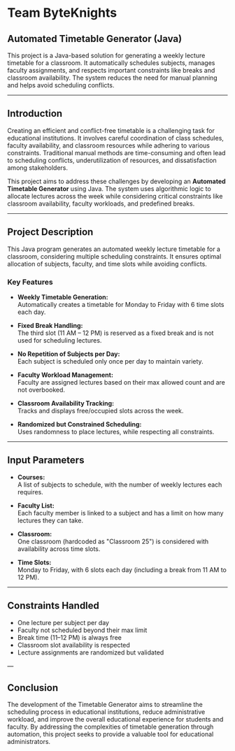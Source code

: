 # Team ByteKnights

## Automated Timetable Generator (Java)

This project is a Java-based solution for generating a weekly lecture timetable for a classroom. It automatically schedules subjects, manages faculty assignments, and respects important constraints like breaks and classroom availability. The system reduces the need for manual planning and helps avoid scheduling conflicts.

---

##  Introduction

Creating an efficient and conflict-free timetable is a challenging task for educational institutions. It involves careful coordination of class schedules, faculty availability, and classroom resources while adhering to various constraints. Traditional manual methods are time-consuming and often lead to scheduling conflicts, underutilization of resources, and dissatisfaction among stakeholders.

This project aims to address these challenges by developing an **Automated Timetable Generator** using Java. The system uses algorithmic logic to allocate lectures across the week while considering critical constraints like classroom availability, faculty workloads, and predefined breaks.

---

##  Project Description

This Java program generates an automated weekly lecture timetable for a classroom, considering multiple scheduling constraints. It ensures optimal allocation of subjects, faculty, and time slots while avoiding conflicts.

###  Key Features

- **Weekly Timetable Generation:**  
  Automatically creates a timetable for Monday to Friday with 6 time slots each day.

- **Fixed Break Handling:**  
  The third slot (11 AM – 12 PM) is reserved as a fixed break and is not used for scheduling lectures.

- **No Repetition of Subjects per Day:**  
  Each subject is scheduled only once per day to maintain variety.

- **Faculty Workload Management:**  
  Faculty are assigned lectures based on their max allowed count and are not overbooked.

- **Classroom Availability Tracking:**  
  Tracks and displays free/occupied slots across the week.

- **Randomized but Constrained Scheduling:**  
  Uses randomness to place lectures, while respecting all constraints.

---

##  Input Parameters

- **Courses:**  
  A list of subjects to schedule, with the number of weekly lectures each requires.

- **Faculty List:**  
  Each faculty member is linked to a subject and has a limit on how many lectures they can take.

- **Classroom:**  
  One classroom (hardcoded as "Classroom 25") is considered with availability across time slots.

- **Time Slots:**  
  Monday to Friday, with 6 slots each day (including a break from 11 AM to 12 PM).

---

##  Constraints Handled

-  One lecture per subject per day  
-  Faculty not scheduled beyond their max limit  
-  Break time (11–12 PM) is always free  
-  Classroom slot availability is respected  
-  Lecture assignments are randomized but validated

—

## Conclusion

The development of the Timetable Generator aims to streamline the scheduling process in educational institutions, reduce administrative workload, and improve the overall educational experience for students and faculty. By addressing the complexities of timetable generation through automation, this project seeks to provide a valuable tool for educational administrators.
